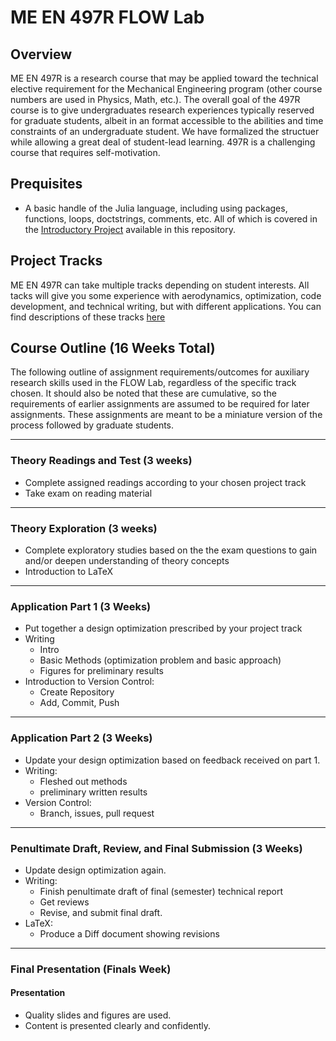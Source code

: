 # ME EN 497R FLOW Lab

## Overview
ME EN 497R is a research course that may be applied toward the technical elective requirement for the Mechanical Engineering program (other course numbers are used in Physics, Math, etc.).
The overall goal of the 497R course is to give undergraduates research experiences typically reserved for graduate students, albeit in an format accessible to the abilities and time constraints of an undergraduate student.
We have formalized the structuer while allowing a great deal of student-lead learning.
497R is a challenging course that requires self-motivation.

## Prequisites

 - A basic handle of the Julia language, including using packages, functions, loops, doctstrings, comments, etc.  All of which is covered in the [Introductory Project](../) available in this repository.

## Project Tracks

ME EN 497R can take multiple tracks depending on student interests.  All tacks will give you some experience with aerodynamics, optimization, code development, and technical writing, but with different applications. You can find descriptions of these tracks [here](./track_descriptions)

## Course Outline (16 Weeks Total)

The following outline of assignment requirements/outcomes for auxiliary research skills used in the FLOW Lab, regardless of the specific track chosen.
It should also be noted that these are cumulative, so the requirements of earlier assignments are assumed to be required for later assignments.  These assignments are meant to be a miniature version of the process followed by graduate students.

---

### Theory Readings and Test (3 weeks)
- Complete assigned readings according to your chosen project track
- Take exam on reading material

---

### Theory Exploration (3 weeks)
- Complete exploratory studies based on the the exam questions to gain and/or deepen understanding of theory concepts
- Introduction to LaTeX

---

### Application Part 1 (3 Weeks)
- Put together a design optimization prescribed by your project track
- Writing
  - Intro
  - Basic Methods (optimization problem and basic approach)
  - Figures for preliminary results
- Introduction to Version Control:
  - Create Repository
  - Add, Commit, Push

---

### Application Part 2 (3 Weeks)
- Update your design optimization based on feedback received on part 1.
- Writing:
  - Fleshed out methods
  - preliminary written results
- Version Control:
  - Branch, issues, pull request

---

### Penultimate Draft, Review, and Final Submission (3 Weeks)
- Update design optimization again.
- Writing:
  - Finish penultimate draft of final (semester) technical report
  - Get reviews
  - Revise, and submit final draft.
- LaTeX:
  - Produce a Diff document showing revisions

---

### Final Presentation (Finals Week)

#### Presentation
- Quality slides and figures are used.
- Content is presented clearly and confidently.
